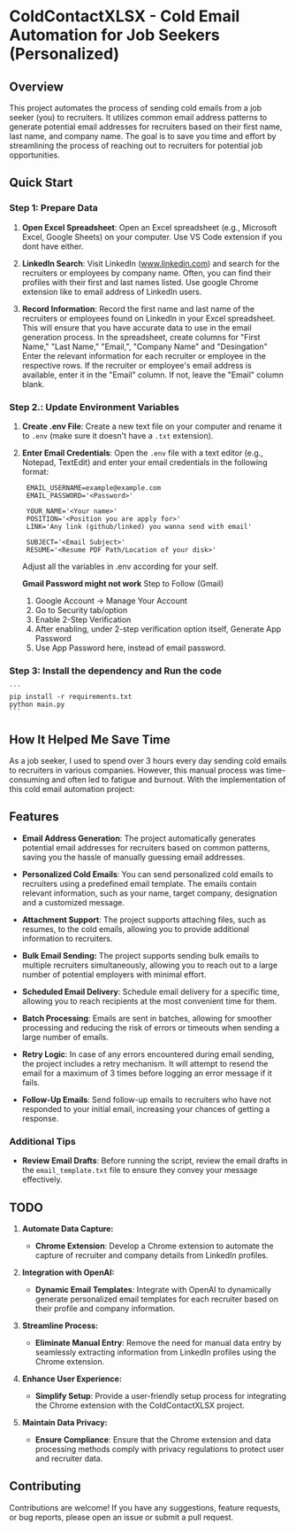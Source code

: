 # ColdContactXLSX - Cold Email Automation for Job Seekers (Personalized)

## Overview

This project automates the process of sending cold emails from a job seeker (you) to recruiters. It utilizes common email address patterns to generate potential email addresses for recruiters based on their first name, last name, and company name. The goal is to save you time and effort by streamlining the process of reaching out to recruiters for potential job opportunities.

## Quick Start

### Step 1: Prepare Data

1. **Open Excel Spreadsheet**: Open an Excel spreadsheet (e.g., Microsoft Excel, Google Sheets) on your computer. Use VS Code extension if you dont have either.

2. **LinkedIn Search**: Visit LinkedIn (www.linkedin.com) and search for the recruiters or employees by company name. Often, you can find their profiles with their first and last names listed. Use google Chrome extension like to email address of LinkedIn users.

3. **Record Information**: Record the first name and last name of the recruiters or employees found on LinkedIn in your Excel spreadsheet. This will ensure that you have accurate data to use in the email generation process. In the spreadsheet, create columns for "First Name," "Last Name," "Email,", "Company Name" and "Desingation" Enter the relevant information for each recruiter or employee in the respective rows. If the recruiter or employee's email address is available, enter it in the "Email" column. If not, leave the "Email" column blank.

### Step 2.: Update Environment Variables

1. **Create .env File**: Create a new text file on your computer and rename it to `.env` (make sure it doesn't have a `.txt` extension).

2. **Enter Email Credentials**: Open the `.env` file with a text editor (e.g., Notepad, TextEdit) and enter your email credentials in the following format:

   ```plaintext
    EMAIL_USERNAME=example@example.com
    EMAIL_PASSWORD='<Password>'

    YOUR_NAME='<Your name>'
    POSITION='<Position you are apply for>'
    LINK='Any link (github/linked) you wanna send with email'

    SUBJECT='<Email Subject>'
    RESUME='<Resume PDF Path/Location of your disk>'
   ```

   Adjust all the variables in .env according for your self.

   **Gmail Password might not work** 
   Step to Follow (Gmail)
   1. Google Account -> Manage Your Account
   2. Go to Security tab/option
   3. Enable 2-Step Verification 
   4. After enabling, under 2-step verification option itself, Generate App Password 
   5. Use App Password here, instead of email password.


### Step 3: Install the dependency and Run the code
    ``` 
    pip install -r requirements.txt
    python main.py 
    ```

## How It Helped Me Save Time

As a job seeker, I used to spend over 3 hours every day sending cold emails to recruiters in various companies. However, this manual process was time-consuming and often led to fatigue and burnout. With the implementation of this cold email automation project:

## Features

- **Email Address Generation**: The project automatically generates potential email addresses for recruiters based on common patterns, saving you the hassle of manually guessing email addresses.

- **Personalized Cold Emails**: You can send personalized cold emails to recruiters using a predefined email template. The emails contain relevant information, such as your name, target company, designation and a customized message.

- **Attachment Support**: The project supports attaching files, such as resumes, to the cold emails, allowing you to provide additional information to recruiters.

- **Bulk Email Sending:** The project supports sending bulk emails to multiple recruiters simultaneously, allowing you to reach out to a large number of potential employers with minimal effort.

- **Scheduled Email Delivery**: Schedule email delivery for a specific time, allowing you to reach recipients at the most convenient time for them.

- **Batch Processing**: Emails are sent in batches, allowing for smoother processing and reducing the risk of errors or timeouts when sending a large number of emails.

- **Retry Logic**: In case of any errors encountered during email sending, the project includes a retry mechanism. It will attempt to resend the email for a maximum of 3 times before logging an error message if it fails.

- **Follow-Up Emails**: Send follow-up emails to recruiters who have not responded to your initial email, increasing your chances of getting a response.

### Additional Tips

- **Review Email Drafts**: Before running the script, review the email drafts in the `email_template.txt` file to ensure they convey your message effectively.


## TODO

1. **Automate Data Capture:**
   - **Chrome Extension**: Develop a Chrome extension to automate the capture of recruiter and company details from LinkedIn profiles.
  
2. **Integration with OpenAI:**
   - **Dynamic Email Templates**: Integrate with OpenAI to dynamically generate personalized email templates for each recruiter based on their profile and company information.

3. **Streamline Process:**
   - **Eliminate Manual Entry**: Remove the need for manual data entry by seamlessly extracting information from LinkedIn profiles using the Chrome extension.

4. **Enhance User Experience:**
   - **Simplify Setup**: Provide a user-friendly setup process for integrating the Chrome extension with the ColdContactXLSX project.

5. **Maintain Data Privacy:**
   - **Ensure Compliance**: Ensure that the Chrome extension and data processing methods comply with privacy regulations to protect user and recruiter data.


## Contributing

Contributions are welcome! If you have any suggestions, feature requests, or bug reports, please open an issue or submit a pull request.